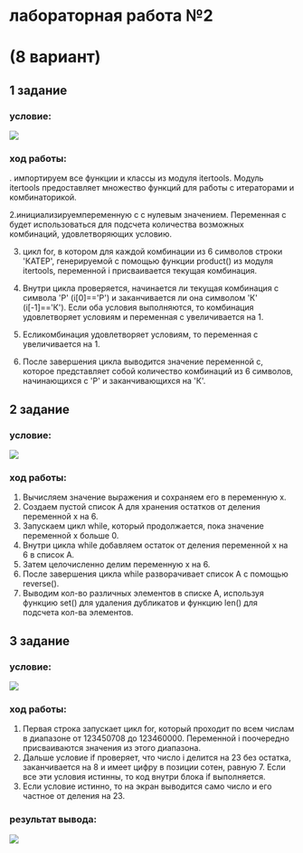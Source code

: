 # лабораторная работа №2 
# (8 вариант)
## 1 задание
### условие: 
![](https://i.imgur.com/YciOdjF.png)
### ход работы:
. импортируем все функции и классы из модуля itertools. Модуль itertools предоставляет множество функций для работы с итераторами и комбинаторикой.

2.инициализируемпеременную c с нулевым значением. Переменная c будет использоваться для подсчета количества возможных комбинаций, удовлетворяющих условию.

3.  цикл for, в котором для каждой комбинации из 6 символов строки 'КАТЕР', генерируемой с помощью функции product() из модуля itertools, переменной i присваивается текущая комбинация.

4. Внутри цикла проверяется, начинается ли текущая комбинация с символа 'Р' (i[0]=='Р') и заканчивается ли она символом 'К' (i[-1]=='К'). Если оба условия выполняются, то комбинация удовлетворяет условиям и переменная c увеличивается на 1.

5.  Есликомбинация удовлетворяет условиям, то переменная c увеличивается на 1.

6. После завершения цикла выводится значение переменной c, которое представляет собой количество комбинаций из 6 символов, начинающихся с 'Р' и заканчивающихся на 'К'.


## 2 задание
### условие: 
![](https://i.imgur.com/NKcWn34.png)
### ход работы:
1. Вычисляем значение выражения и сохраняем его в переменную x.
2. Создаем пустой список А для хранения остатков от деления переменной x на 6.
3. Запускаем цикл while, который продолжается, пока значение переменной x больше 0.
4. Внутри цикла while добавляем остаток от деления переменной x на 6 в список А.
5. Затем целочисленно делим переменную x на 6.
6. После завершения цикла while разворачивает список А с помощью reverse().
7. Выводим кол-во различных элементов в списке А, используя функцию set() для удаления дубликатов и функцию len() для подсчета кол-ва элементов.
   


## 3 задание
### условие:
![](https://i.imgur.com/61sLe3p.png)
### ход работы:
1. Первая строка запускает цикл for, который проходит по всем числам в диапазоне от 123450708 до 123460000. Переменной i поочередно присваиваются значения из этого диапазона.
2. Дальше условие if проверяет, что число i делится на 23 без остатка, заканчивается на 8 и имеет цифру в позиции сотен, равную 7. Если все эти условия истинны, то код внутри блока if выполняется.
3. Если условие истинно, то на экран выводится само число  и его частное от деления на 23.


### результат вывода:
![](https://i.imgur.com/Ki8e57y.png)
